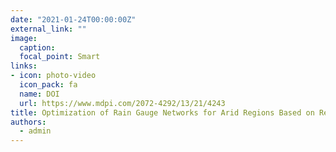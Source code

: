 ```yaml
---
date: "2021-01-24T00:00:00Z"
external_link: ""
image:
  caption: 
  focal_point: Smart
links:
- icon: photo-video
  icon_pack: fa
  name: DOI
  url: https://www.mdpi.com/2072-4292/13/21/4243
title: Optimization of Rain Gauge Networks for Arid Regions Based on Remote Sensing Data
authors: 
  - admin
---
```

